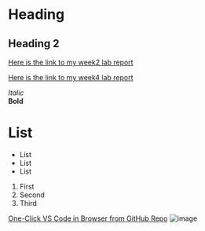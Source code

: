 # Heading 
## Heading 2

[Here is the link to my week2 lab report](https://w1caoucsd.github.io/cse15l-lab-reports/Week-2-Lab-Report-remote-access)

[Here is the link to my week4 lab report](https://w1caoucsd.github.io/cse15l-lab-reports/Week-4-Lab-Report)


*Italic*	
**Bold**	
# List 
* List
* List
* List
1. First
2. Second 
3. Third


[One-Click VS Code in Browser from GitHub Repo](https://visualstudiomagazine.com/articles/2021/08/31/github-vs-code.aspx)
![image](https://upload.wikimedia.org/wikipedia/commons/9/9a/Gull_portrait_ca_usa.jpg)

